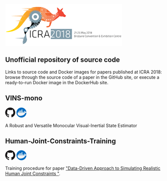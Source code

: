 <img src="logo.png">

## Unofficial repository of source code

Links to source code and Docker images for papers published at ICRA 2018: browse through the source code of a paper in the GitHub site, or execute a ready-to-run Docker image in the DockerHub site.

## VINS-mono
[![GitHub](GitHub-Mark-32px.png)](https://github.com/ICRA-2018/VINS-Mono)
[![DockerHub](docker.png)](https://hub.docker.com/r/icra2018/vins-mono)

A Robust and Versatile Monocular Visual-Inertial State Estimator

## Human-Joint-Constraints-Training
[![GitHub](GitHub-Mark-32px.png)](https://github.com/ICRA-2018/Human-Joint-Constraints-Training)
[![DockerHub](docker.png)](https://hub.docker.com/r/icra2018/human-joint-constraints-training)

Training procedure for paper ["Data-Driven Approach to Simulating Realistic Human Joint Constraints
"](https://arxiv.org/abs/1709.08685).
